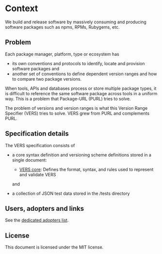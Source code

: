 # Context

We build and release software by massively consuming and producing software
packages such as npms, RPMs, Rubygems, etc.


## Problem

Each package manager, platform, type or ecosystem has

- its own conventions and protocols to identify, locate and provision
  software packages and
- another set of conventions to define dependent version ranges and how to
  compare two package versions.

When tools, APIs and databases process or store multiple package types, it is
difficult to reference the same software package across tools in a uniform
way. This is a problem that Package-URL (PURL) tries to solve.

The problem of versions and version ranges is what this Version Range
Specifier (VERS) tries to solve. VERS grew from PURL and complements PURL.


## Specification details

The VERS specification consists of

- a core syntax definition and versioning scheme definitions stored in a
  single document:

  - [VERS core](VERSION-RANGE-SPEC.md): Defines the format, syntax, and rules
    used to represent and validate VERS

  and

- a collection of JSON test data stored in the /tests directory


## Users, adopters and links

See the [dedicated adopters list](ADOPTERS.md).


## License

This document is licensed under the MIT license.
